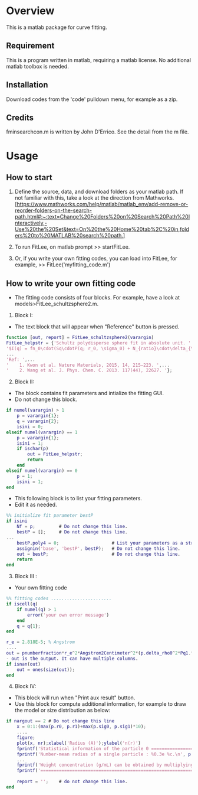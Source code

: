 # Overview
This is a matlab package for curve fitting. 

## Requirement
This is a program written in matlab, requiring a matlab license.
No additional matlab toolbox is needed.

## Installation
Download codes from the 'code' pulldown menu, for example as a zip. 

## Credits
fminsearchcon.m is written by John D'Errico. See the detail from the m file.

# Usage

## How to start
1. Define the source, data, and download folders as your matlab path. If not familiar with this, take a look at the direction from Mathworks. [https://www.mathworks.com/help/matlab/matlab_env/add-remove-or-reorder-folders-on-the-search-path.html#:~:text=Change%20Folders%20on%20Search%20Path%20Interactively,-Use%20the%20Set&text=On%20the%20Home%20tab%2C%20in,folders%20to%20MATLAB%20search%20path.]

2. To run FitLee, on matlab prompt >> startFitLee. 
3. Or, if you write your own fitting codes, you can load into FitLee, for example, >> FitLee('myfitting_code.m')

## How to write your own fitting code
- The fitting code consists of four blocks. For example, have a look at models>FitLee_schultzsphere2.m.

1. Block I: 
- The text block that will appear when "Reference" button is pressed.

```matlab
function [out, report] = FitLee_schultzsphere2(varargin)
FitLee_helpstr = {'Schultz polydisperse sphere fit in absolute unit. ' ,...
'$I(q) = fn_0\cdot(Sq\cdotP(q; r_0, \sigma_0) + N_{ratio}\cdot\delta_{\rho1}^2*P(q; r_1, \sigma_1)) + Ib$',...
...
'Ref: ',...
'    1. Kwon et al. Nature Materials, 2015, 14, 215–223. ',...
'    2. Wang et al. J. Phys. Chem. C. 2013. 117(44), 22627. '};
```

2. Block II: 
- The block contains fit parameters and intialize the fitting GUI.
- Do not change this block.

```matlab
if numel(varargin) > 1
    p = varargin{1};
    q = varargin{2};
    isini = 0;
elseif numel(varargin) == 1
    p = varargin{1};
    isini = 1;
    if ischar(p)
        out = FitLee_helpstr;
        return
    end
elseif numel(varargin) == 0
    p = 1;
    isini = 1;
end

```

- This following block is to list your fitting parameters.
- Edit it as needed.

```matlab
%% initialize fit parameter bestP
if isini
    Nf = p;         # Do not change this line.
    bestP = [];     # Do not change this line.
...
    bestP.poly4 = 0;                    # List your parameters as a structure. The field name will appear on GUI.
    assignin('base', 'bestP', bestP);   # Do not change this line.
    out = bestP;                        # Do not change this line.
    return
end

```

3. Block III : 
- Your own fitting code

```matlab
%% fitting codes .......................
if iscell(q)
    if numel(q) > 1
        error('your own error message')
    end
    q = q{1};
end

r_e = 2.818E-5; % Angstrom
....
out = pnumberfraction*r_e^2*Angstrom2Centimeter^2*(p.delta_rho0^2*Pq1.*Sq+ p.Nratio*p.delta_rho1^2*Pq2)+back;
- out is the output. It can have multiple columns. 
if isnan(out)
    out = ones(size(out));
end
```

4. Block IV: 
- This block will run when "Print aux result" button.
- Use this block for compute additional information, for example to draw the model or size distribution as below:

```matlab
if nargout == 2 # Do not change this line
    x = 0:1:(max(p.r0, p.r1)+max(p.sig0, p.sig1)*10);
    ....
    figure;
    plot(x, nr);xlabel('Radius (A)');ylabel('n(r)')
    fprintf('Statistical information of the particle 0 ======================================\n');
    fprintf('Number-mean radius of a single particle : %0.3e %c.\n', p.r0, char(197));
    ...
    fprintf('Weight concentration (g/mL) can be obtained by multiplying your particles'' density (g/mL) to the fn0.\n');
    fprintf('==============================================================\n');
    
    report = '';    # do not change this line.
end
```